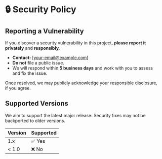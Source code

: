 # 🔒 Security Policy

## Reporting a Vulnerability

If you discover a security vulnerability in this project, **please report it privately** and **responsibly**.

- **Contact:** [your-email@example.com]  
- **Do not** file a public issue.
- We will respond within **5 business days** and work with you to assess and fix the issue.

Once resolved, we may publicly acknowledge your responsible disclosure, if you agree.

## Supported Versions

We aim to support the latest major release. Security fixes may not be backported to older versions.

| Version | Supported          |
|---------|--------------------|
| 1.x     | ✅ Yes              |
| < 1.0   | ❌ No               |
